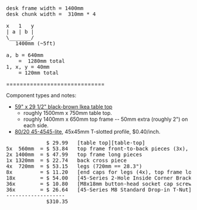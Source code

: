 <pre>
desk frame width = 1400mm
desk chunk width =  310mm * 4

x   1   y
| a | b |
\_______/
   1400mm (~5ft)

a, b = 640mm
    =  1280mm total
1, x, y = 40mm
    = 120mm total
</pre>

=============================

Component types and notes:

* [59" x 29 1/2" black-brown Ikea table top][table-top]
  * roughly 1500mm x 750mm table top.
  * roughly 1400mm x 650mm top frame -- 50mm extra (roughly 2") on each side.
* [80/20 45-4545-lite](https://8020.net/shop/45-4545-lite.html), 45x45mm T-slotted profile, $0.40/inch.

<pre>
             $ 29.99   [table top][table-top]
5x  560mm  = $ 53.84   top frame front-to-back pieces (3x), side frames (2x)
2x 1400mm  = $ 47.99   top frame long pieces
1x 1320mm  = $ 22.74   back cross piece
4x  720mm  = $ 53.15   legs (720mm == 28.3")
8x         = $ 11.20   [end caps for legs (4x), top frame long pieces (4x)][end-cap]
18x        = $ 54.00   [45-Series 2-Hole Inside Corner Brackets][brackets]
36x        = $ 10.80   [M8x18mm button-head socket cap screws][screw]
36x        = $ 26.64   [45-Series M8 Standard Drop-in T-Nut][t-nut]
-------------------
             $310.35
</pre>

[table-top]: https://www.ikea.com/us/en/catalog/products/10251352/
[end-cap]: https://8020.net/shop/12262.html
[bracket]: https://8020.net/shop/45-4302.html
[screw]: https://8020.net/shop/11-8318.html
[t-nut]: https://8020.net/shop/13132.html
